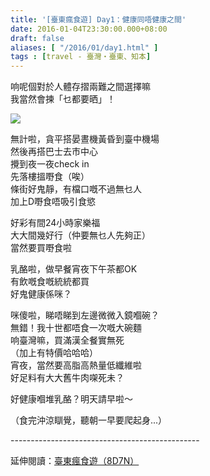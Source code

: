 ```yaml
---
title: '[臺東瘋食遊] Day1：健康同唔健康之間'
date: 2016-01-04T23:30:00.000+08:00
draft: false
aliases: [ "/2016/01/day1.html" ]
tags : [travel - 臺灣・臺東、知本]
---
```


响呢個對於人體存摺兩難之間選擇嘛  
我當然會揀「乜都要晒」！  

![](/images/taitung1.jpg)

無計啦，貪平搭晏晝機黃昏到臺中機場  
然後再搭巴士去市中心  
攪到夜一夜check in  
先落樓搵嘢食（唉）  
條街好鬼靜，有檔口嘅不過無乜人  
加上D嘢食唔吸引食慾  
  
好彩有間24小時家樂福  
大大間幾好行（仲要無乜人先夠正）  
當然要買嘢食啦  
  
乳酪啦，做早餐宵夜下午茶都OK  
有飲嘅食嘅統統都買  
好鬼健康係咪？  
  
咪傻啦，睇唔睇到左邊微微入鏡嗰碗？  
無錯！我十世都唔食一次嘅大碗麵  
响臺灣嘛，買滿漢全餐實無死  
（加上有特價哈哈哈）  
宵夜，當然要高脂高熱量低纖維啦  
好足料有大大舊牛肉㗎死未？  
  
好健康嗰堆乳酪？明天請早啦～  
  
（食完沖涼瞓覺，聽朝一早要爬起身...）  
  
\-----------------------------------------------  
  
延伸閱讀：[臺東瘋食遊（8D7N）](https://hidie.net/taitung8d7n/)
